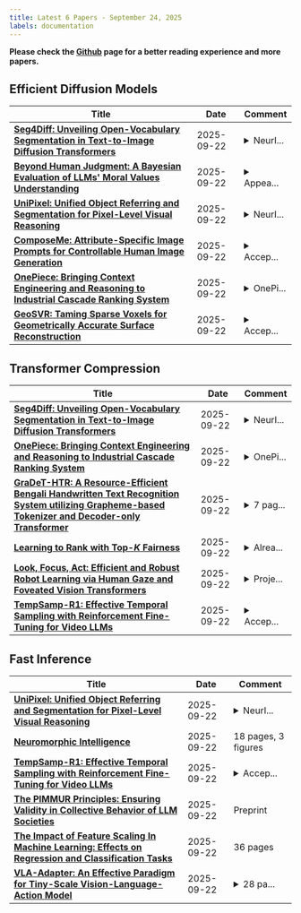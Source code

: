 ```yaml
---
title: Latest 6 Papers - September 24, 2025
labels: documentation
---
```

**Please check the [Github](https://github.com/zezhishao/MTS_Daily_ArXiv) page for a better reading experience and more papers.**

## Efficient Diffusion Models
| **Title** | **Date** | **Comment** |
| --- | --- | --- |
| **[Seg4Diff: Unveiling Open-Vocabulary Segmentation in Text-to-Image Diffusion Transformers](http://arxiv.org/abs/2509.18096v1)** | 2025-09-22 | <details><summary>NeurI...</summary><p>NeurIPS 2025. Project page: https://cvlab-kaist.github.io/Seg4Diff/</p></details> |
| **[Beyond Human Judgment: A Bayesian Evaluation of LLMs' Moral Values Understanding](http://arxiv.org/abs/2508.13804v2)** | 2025-09-22 | <details><summary>Appea...</summary><p>Appears in UncertaiNLP@EMNLP 2025</p></details> |
| **[UniPixel: Unified Object Referring and Segmentation for Pixel-Level Visual Reasoning](http://arxiv.org/abs/2509.18094v1)** | 2025-09-22 | <details><summary>NeurI...</summary><p>NeurIPS 2025 Camera Ready. Project Page: https://polyu-chenlab.github.io/unipixel/</p></details> |
| **[ComposeMe: Attribute-Specific Image Prompts for Controllable Human Image Generation](http://arxiv.org/abs/2509.18092v1)** | 2025-09-22 | <details><summary>Accep...</summary><p>Accepted to SIGGRAPH Asia 2025, webpage: https://snap-research.github.io/composeme/</p></details> |
| **[OnePiece: Bringing Context Engineering and Reasoning to Industrial Cascade Ranking System](http://arxiv.org/abs/2509.18091v1)** | 2025-09-22 | <details><summary>OnePi...</summary><p>OnePiece Technical Report; Applied in Shopee</p></details> |
| **[GeoSVR: Taming Sparse Voxels for Geometrically Accurate Surface Reconstruction](http://arxiv.org/abs/2509.18090v1)** | 2025-09-22 | <details><summary>Accep...</summary><p>Accepted at NeurIPS 2025 (Spotlight). Project page: https://fictionarry.github.io/GeoSVR-project/</p></details> |

## Transformer Compression
| **Title** | **Date** | **Comment** |
| --- | --- | --- |
| **[Seg4Diff: Unveiling Open-Vocabulary Segmentation in Text-to-Image Diffusion Transformers](http://arxiv.org/abs/2509.18096v1)** | 2025-09-22 | <details><summary>NeurI...</summary><p>NeurIPS 2025. Project page: https://cvlab-kaist.github.io/Seg4Diff/</p></details> |
| **[OnePiece: Bringing Context Engineering and Reasoning to Industrial Cascade Ranking System](http://arxiv.org/abs/2509.18091v1)** | 2025-09-22 | <details><summary>OnePi...</summary><p>OnePiece Technical Report; Applied in Shopee</p></details> |
| **[GraDeT-HTR: A Resource-Efficient Bengali Handwritten Text Recognition System utilizing Grapheme-based Tokenizer and Decoder-only Transformer](http://arxiv.org/abs/2509.18081v1)** | 2025-09-22 | <details><summary>7 pag...</summary><p>7 pages. Accepted at the 2025 Conference on Empirical Methods in Natural Language Processing (EMNLP) System Demonstrations. Equal Contribution: Md. Mahmudul Hasan and Ahmed Nesar Tahsin Choudhury</p></details> |
| **[Learning to Rank with Top-$K$ Fairness](http://arxiv.org/abs/2509.18067v1)** | 2025-09-22 | <details><summary>Alrea...</summary><p>Already accepted: https://openreview.net/forum?id=SSPCc39XvO @article{ zhang2025learning, title={Learning to Rank with Top-\$K\$ Fairness}, author={Boyang Zhang and Quanqi Hu and Mingxuan Sun and Qihang Lin and Tianbao Yang}, journal={Transactions on Machine Learning Research}, issn={2835-8856}, year={2025}, url={https://openreview.net/forum?id=SSPCc39XvO}, note={} }</p></details> |
| **[Look, Focus, Act: Efficient and Robust Robot Learning via Human Gaze and Foveated Vision Transformers](http://arxiv.org/abs/2507.15833v2)** | 2025-09-22 | <details><summary>Proje...</summary><p>Project page: https://ian-chuang.github.io/gaze-av-aloha/</p></details> |
| **[TempSamp-R1: Effective Temporal Sampling with Reinforcement Fine-Tuning for Video LLMs](http://arxiv.org/abs/2509.18056v1)** | 2025-09-22 | <details><summary>Accep...</summary><p>Accepted at NeurIPS 2025</p></details> |

## Fast Inference
| **Title** | **Date** | **Comment** |
| --- | --- | --- |
| **[UniPixel: Unified Object Referring and Segmentation for Pixel-Level Visual Reasoning](http://arxiv.org/abs/2509.18094v1)** | 2025-09-22 | <details><summary>NeurI...</summary><p>NeurIPS 2025 Camera Ready. Project Page: https://polyu-chenlab.github.io/unipixel/</p></details> |
| **[Neuromorphic Intelligence](http://arxiv.org/abs/2509.11940v2)** | 2025-09-22 | 18 pages, 3 figures |
| **[TempSamp-R1: Effective Temporal Sampling with Reinforcement Fine-Tuning for Video LLMs](http://arxiv.org/abs/2509.18056v1)** | 2025-09-22 | <details><summary>Accep...</summary><p>Accepted at NeurIPS 2025</p></details> |
| **[The PIMMUR Principles: Ensuring Validity in Collective Behavior of LLM Societies](http://arxiv.org/abs/2509.18052v1)** | 2025-09-22 | Preprint |
| **[The Impact of Feature Scaling In Machine Learning: Effects on Regression and Classification Tasks](http://arxiv.org/abs/2506.08274v4)** | 2025-09-22 | 36 pages |
| **[VLA-Adapter: An Effective Paradigm for Tiny-Scale Vision-Language-Action Model](http://arxiv.org/abs/2509.09372v2)** | 2025-09-22 | <details><summary>28 pa...</summary><p>28 pages; Project page: https://vla-adapter.github.io/; Github: https://github.com/OpenHelix-Team/VLA-Adapter; HuggingFace: https://huggingface.co/VLA-Adapter</p></details> |

